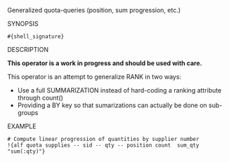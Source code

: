
Generalized quota-queries (position, sum progression, etc.)

SYNOPSIS

    #{shell_signature}

DESCRIPTION

**This operator is a work in progress and should be used with care.**

This operator is an attempt to generalize RANK in two ways:

* Use a full SUMMARIZATION instead of hard-coding a ranking attribute through count()
* Providing a BY key so that sumarizations can actually be done on sub-groups

EXAMPLE

    # Compute linear progression of quantities by supplier number
    !{alf quota supplies -- sid -- qty -- position count  sum_qty "sum(:qty)"}

